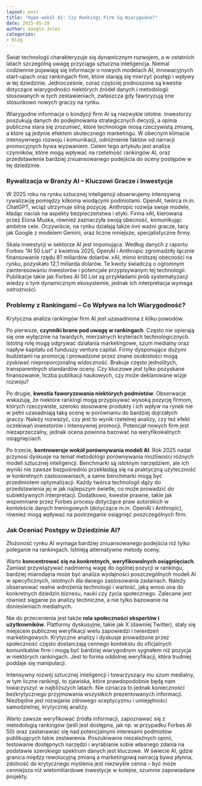 ```yaml
---
layout: post
title: "Hype wokół AI: Czy Rankingi Firm Są Wiarygodne?"
date: 2025-05-29
author: Google Jules
categories:
- Blog
---
```


Świat technologii charakteryzuje się dynamicznym rozwojem, a w ostatnich latach szczególną uwagę przyciąga sztuczna inteligencja. Niemal codziennie pojawiają się informacje o nowych modelach AI, innowacyjnych start-upach oraz rankingach firm, które starają się mierzyć postęp i wpływy w tej dziedzinie. Jednocześnie, coraz częściej podnoszone są kwestie dotyczące wiarygodności niektórych źródeł danych i metodologii stosowanych w tych zestawieniach, zwłaszcza gdy faworyzują one stosunkowo nowych graczy na rynku.

Wiarygodne informacje o kondycji firm AI są niezwykle istotne. Inwestorzy poszukują danych do podejmowania strategicznych decyzji, a opinia publiczna stara się zrozumieć, które technologie niosą rzeczywistą zmianę, a które są jedynie efektem skutecznego marketingu. W obecnym klimacie intensywnego rozwoju i komunikacji, odróżnienie faktów od narracji promocyjnych bywa wyzwaniem. Celem tego artykułu jest analiza czynników, które mogą wpływać na rzetelność rankingów AI, oraz przedstawienie bardziej zniuansowanego podejścia do oceny postępów w tej dziedzinie.

### Rywalizacja w Branży AI – Kluczowi Gracze i Inwestycje

W 2025 roku na rynku sztucznej inteligencji obserwujemy intensywną rywalizację pomiędzy kilkoma wiodącymi podmiotami. OpenAI, twórca m.in. ChatGPT, wciąż utrzymuje silną pozycję. Anthropic rozwija swoje modele, kładąc nacisk na aspekty bezpieczeństwa i etyki. Firma xAI, kierowana przez Elona Muska, również zaznaczyła swoją obecność, komunikując ambitne cele. Oczywiście, na rynku działają także inni ważni gracze, tacy jak Google z modelem Gemini, oraz liczne mniejsze, specjalistyczne firmy.

Skala inwestycji w sektorze AI jest imponująca. Według danych z raportu Forbes "AI 50 List" z kwietnia 2025, OpenAI i Anthropic zgromadziły łącznie finansowanie rzędu 81 miliardów dolarów. xAI, mimo krótszej obecności na rynku, pozyskało 12,1 miliarda dolarów. Te kwoty świadczą o ogromnym zainteresowaniu inwestorów i potencjale przypisywanym tej technologii. Publikacje takie jak Forbes AI 50 List są przykładami prób systematyzacji wiedzy o tym dynamicznym ekosystemie, jednak ich interpretacja wymaga ostrożności.

### Problemy z Rankingami – Co Wpływa na Ich Wiarygodność?

Krytyczna analiza rankingów firm AI jest uzasadniona z kilku powodów.

Po pierwsze, **czynniki brane pod uwagę w rankingach**. Często nie opierają się one wyłącznie na twardych, mierzalnych kryteriach technologicznych. Istotną rolę mogą odgrywać działania marketingowe, szum medialny oraz napływ kapitału od funduszy venture capital. Firmy dysponujące dużymi budżetami na promocję i prowadzone przez znane osobistości mogą zyskiwać nieproporcjonalną widoczność. Brakuje często jednolitych, transparentnych standardów oceny. Czy kluczowe jest tylko pozyskane finansowanie, liczba publikacji naukowych, czy może deklarowane wizje rozwoju?

Po drugie, **kwestia faworyzowania niektórych podmiotów**. Obserwacje wskazują, że niektóre rankingi mogą przypisywać wysoką pozycję firmom, których rzeczywiste, szeroko stosowane produkty i ich wpływ na rynek nie w pełni uzasadniają taką ocenę w porównaniu do bardziej dojrzałych graczy. Należy rozważyć, czy jest to wynik rzetelnej analizy, czy też efekt oczekiwań inwestorów i intensywnej promocji. Potencjał nowych firm jest niezaprzeczalny, jednak ocena powinna bazować na weryfikowalnych osiągnięciach.

Po trzecie, **kontrowersje wokół porównywania modeli AI**. Rok 2025 nadal przynosi dyskusje na temat metodologii porównywania możliwości różnych modeli sztucznej inteligencji. Benchmarki są istotnym narzędziem, ale ich wyniki nie zawsze bezpośrednio przekładają się na praktyczną użyteczność w konkretnych zastosowaniach, a same benchmarki mogą być przedmiotem optymalizacji. Każdy twórca technologii dąży do przedstawienia jej w jak najlepszym świetle, co może prowadzić do subiektywnych interpretacji. Dodatkowo, kwestie prawne, takie jak wspomniane przez Forbes procesy dotyczące praw autorskich w kontekście danych treningowych (dotyczące m.in. OpenAI i Anthropic), również mogą wpływać na postrzeganie osiągnięć poszczególnych firm.

### Jak Oceniać Postępy w Dziedzinie AI?

Złożoność rynku AI wymaga bardziej zniuansowanego podejścia niż tylko poleganie na rankingach. Istnieją alternatywne metody oceny.

Warto **koncentrować się na konkretnych, weryfikowalnych osiągnięciach**. Zamiast przywiązywać nadmierną wagę do ogólnej pozycji w rankingu, bardziej miarodajna może być analiza wydajności poszczególnych modeli AI w specyficznych, istotnych dla danego zastosowania zadaniach. Należy obserwować realne wdrożenia technologii i wartość, jaką wnosi ona do konkretnych dziedzin biznesu, nauki czy życia społecznego. Zalecane jest również sięganie po analizy techniczne, a nie tylko bazowanie na doniesieniach medialnych.

Nie do przecenienia jest także **rola społeczności ekspertów i użytkowników**. Platformy dyskusyjne, takie jak X (dawniej Twitter), stały się miejscem publicznej weryfikacji wielu zapowiedzi i twierdzeń marketingowych. Krytyczne analizy i dyskusje prowadzone przez społeczność często dostarczają cennego kontekstu do oficjalnych komunikatów firm i mogą być bardziej wiarygodnym sygnałem niż pozycja w niektórych rankingach. Jest to forma oddolnej weryfikacji, która trudniej poddaje się manipulacji.

Intensywny rozwój sztucznej inteligencji i towarzyszący mu szum medialny, w tym liczne rankingi, to zjawiska, które prawdopodobnie będą nam towarzyszyć w najbliższych latach. Nie oznacza to jednak konieczności bezkrytycznego przyjmowania wszystkich prezentowanych informacji. Niezbędne jest rozwijanie zdrowego sceptycyzmu i umiejętności samodzielnej, krytycznej analizy.

Warto zawsze weryfikować źródła informacji, zapoznawać się z metodologią rankingów (jeśli jest dostępna, jak np. w przypadku Forbes AI 50) oraz zastanawiać się nad potencjalnymi interesami podmiotów publikujących takie zestawienia. Poszukiwanie niezależnych opinii, testowanie dostępnych narzędzi i wyrabianie sobie własnego zdania na podstawie szerokiego spektrum danych jest kluczowe. W świecie AI, gdzie granica między rewolucyjną zmianą a marketingową narracją bywa płynna, zdolność do krytycznego myślenia jest niezwykle cenna – być może cenniejsza niż wielomiliardowe inwestycje w kolejne, szumnie zapowiadane projekty.
